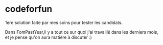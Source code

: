 # codeforfun

1ere solution faite par mes soins pour tester les candidats.

Dans FomPastYear,il y a tout ce sur quoi j'ai travaillé dans les derniers mois, et je pense qu'on aura matière à discuter :)
